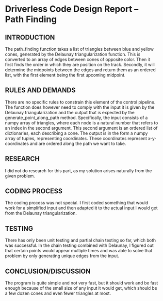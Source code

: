 # Driverless Code Design Report – Path Finding

## INTRODUCTION
[//]: # (Write a short introduction about the component that you have been working on. Also give a short explanation of the chapters to come.)
The path_finding function takes a list of triangles between blue and yellow cones, generated by the Delaunay
triangularization function.
This is converted to an array of edges between cones of opposite color.
Then it first finds the order in which they are position on the track.
Secondly, it will determine the midpoints between the edges and return them as an ordered list, with the first element
being the first upcoming midpoint.

## RULES AND DEMANDS
[//]: # (Are there any rules to which your part has to comply? Are there any other demands from other teams or people to which your part has to comply?)
There are no specific rules to constrain this element of the control pipeline.
The function does however need to comply with the input it is given by the Delaunay triangularization and the output
that is expected by the generate_point_along_path method.
Specifically, the input consists of a numpy array of triangles, where each node is a natural number that refers to an
index in the second argument.
This second argument is an ordered list of dictionaries, each describing a cone.
The output is in the form a numpy array of tuples, representing coordinates.
These coordinates represent x-y-coordinates and are ordered along the path we want to take.

## RESEARCH
[//]: # (What is the research you have done? Link to any important documents. Summarize why you made the decision you have made.) 
I did not do research for this part, as my solution arises naturally from the given problem.

## CODING PROCESS
[//]: # (Summarize how the coding process went.)
The coding process was not special.
I first coded something that would work for a simplified input and then adapted it to the actual input I would get from
the Delaunay triangularization.

## TESTING
[//]: # (Explanation and results of unit testing, chain testing, and practical tests.) 
There has only been unit testing and partial chain testing so far, which both was successful.
In the chain testing combined with Delaunay, I figured out that certain points would appear multiple times and was able
to solve that problem by only generating unique edges from the input.

## CONCLUSION/DISCUSSION
The program is quite simple and not very fast, but it should work and be fast enough because of the small size of any
input it would get, which should be a few dozen cones and even fewer triangles at most.

